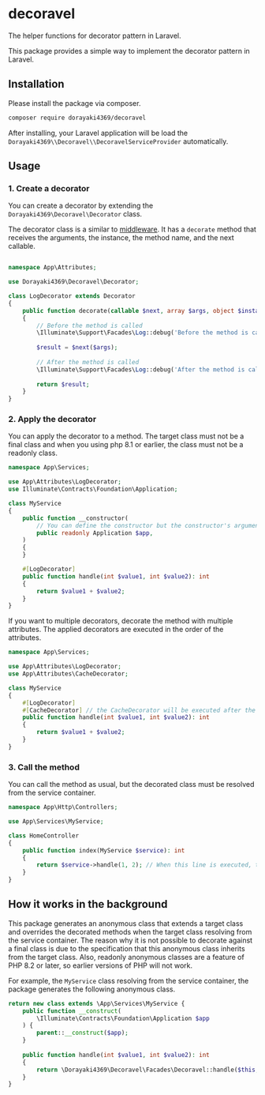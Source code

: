 # decoravel

The helper functions for decorator pattern in Laravel.

This package provides a simple way to implement the decorator pattern in Laravel.

## Installation

Please install the package via composer.

```bash
composer require dorayaki4369/decoravel
```

After installing, your Laravel application will be load the `Dorayaki4369\\Decoravel\\DecoravelServiceProvider` automatically.

## Usage

### 1. Create a decorator

You can create a decorator by extending the `Dorayaki4369\Decoravel\Decorator` class.

The decorator class is a similar to [middleware](https://laravel.com/docs/11.x/middleware).
It has a `decorate` method that receives the arguments, the instance, the method name, and the next callable.

```php

namespace App\Attributes;

use Dorayaki4369\Decoravel\Decorator;

class LogDecorator extends Decorator
{
    public function decorate(callable $next, array $args, object $instance, string $method): mixed
    {
        // Before the method is called
        \Illuminate\Support\Facades\Log::debug('Before the method is called');
        
        $result = $next($args);
        
        // After the method is called
        \Illuminate\Support\Facades\Log::debug('After the method is called');
        
        return $result;
    }
}
```

### 2. Apply the decorator

You can apply the decorator to a method.
The target class must not be a final class and when you using php 8.1 or earlier, the class must not be a readonly class.

```php
namespace App\Services;

use App\Attributes\LogDecorator;
use Illuminate\Contracts\Foundation\Application;

class MyService
{
    public function __constructor(
        // You can define the constructor but the constructor's arguments must be able to resolve from the service container.
        public readonly Application $app,
    )
    {   
    }

    #[LogDecorator]
    public function handle(int $value1, int $value2): int
    {
        return $value1 + $value2;
    }
}
```

If you want to multiple decorators, decorate the method with multiple attributes.
The applied decorators are executed in the order of the attributes.

```php
namespace App\Services;

use App\Attributes\LogDecorator;
use App\Attributes\CacheDecorator;

class MyService
{
    #[LogDecorator]
    #[CacheDecorator] // the CacheDecorator will be executed after the LogDecorator
    public function handle(int $value1, int $value2): int
    {
        return $value1 + $value2;
    }
}
```

### 3. Call the method

You can call the method as usual, but the decorated class must be resolved from the service container.

```php
namespace App\Http\Controllers;

use App\Services\MyService;

class HomeController
{
    public function index(MyService $service): int
    {
        return $service->handle(1, 2); // When this line is executed, the log will be output.
    }
}
```

## How it works in the background

This package generates an anonymous class that extends a target class and overrides the decorated methods when the target class resolving from the service container.
The reason why it is not possible to decorate against a final class is due to the specification that this anonymous class inherits from the target class.
Also, readonly anonymous classes are a feature of PHP 8.2 or later, so earlier versions of PHP will not work.

For example, the `MyService` class resolving from the service container, the package generates the following anonymous class.

```php
return new class extends \App\Services\MyService {
    public function __construct(
        \Illuminate\Contracts\Foundation\Application $app
    ) {
        parent::__construct($app);
    }
    
    public function handle(int $value1, int $value2): int
    {   
        return \Dorayaki4369\Decoravel\Facades\Decoravel::handle($this, 'handle', $value1, $value2);
    }
}
```
